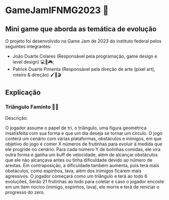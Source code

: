 # GameJamIFNMG2023 👾

## Mini game que aborda as temática de evolução

O projeto foi desenvolvido na Game Jam de 2023 do instituto federal pelos seguintes integrantes:

- João Duarte Colares (Responsável pela programação, game design e level design) 💻🎲🎮;
- Patrick Duarte Pimenta (Responsável pela direção de arte (píxel art), roteiro & direção) 🖌️📃🎬

## Explicação

### Triângulo Faminto 🔺🍎

Descrição:

O jogador assume o papel de tri, o triângulo, uma figura geométrica insatisfeita com sua forma e que um dia 
deseja se tornar um círculo. O jogo conterá um cenário com várias plataformas, obstáculos e inimigos, em que
objetivo do jogo é comer X  números de frutinhas para  evoluir à medida que ele progride no cenário. Para cada 
número Y de bolinhas comidas, ele vira outra forma e ganha um buff de velocidade, além de alcançar obstáculos 
que ele não alcançava antes ou tinha dificuldade devido ao número de arestas. Em contraposição, a dificuldade 
também aumenta, pois terá  mais obstáculos, como espinhos, lava, além dos inimigos ficarem mais agressivos. O 
jogador começará como um triângulo e terá ao todo 6 evoluções, Serão 21 frutinhas ao todo para coletar e caso 
o jogador encoste em um item nocivo (inimigo, espinhos, lava), ele morre e terá de reniciar o progresso do zero.
